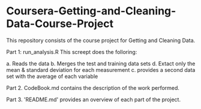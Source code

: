 # Coursera-Getting-and-Cleaning-Data-Course-Project

This repository consists of the course project for Getting and Cleaning Data.

Part 1: run_analysis.R
This screept does the folloring:
  
a. Reads the data
b. Merges the test and training data sets
d. Extact only the mean & standard deviation for each measurement
c. provides a second data set with the average of each variable

Part 2. CodeBook.md contains the description of the work performed.

Part 3. 'README.md' provides an overview of each part of the project.

